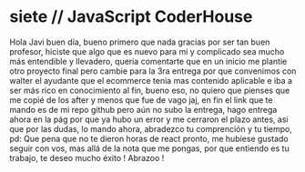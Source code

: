 # siete // JavaScript CoderHouse 
Hola Javi buen día, bueno primero que nada gracias por ser tan buen profesor, hiciste que algo que es nuevo para mi y complicado sea mucho más entendible y llevadero, queria comentarte que en un inicio me plantie otro proyecto final pero cambie para la 3ra entrega por que convenimos con walter el ayudante que el ecommerce tenia mas contenido aplicable e iba a ser más rico en conocimiento al fin, bueno eso, no quiero que pienses que me copié de los after y menos que fue de vago jaj, en fin el link que te mando es de mi repo github pero aún no subo la entrega, hago entrega ahora en la pág por que ya hubo un error y me cerraron el plazo antes, asi que por las dudas, lo mando ahora, abradezco tu comprención y tu tiempo, pd: Que pena que no te dieron horas de react pronto, me hubiese gustado seguir con vos, mas allá de la nota que me pongas, por que entiendo es tu trabajo,  te deseo mucho éxito ! Abrazoo ! 
